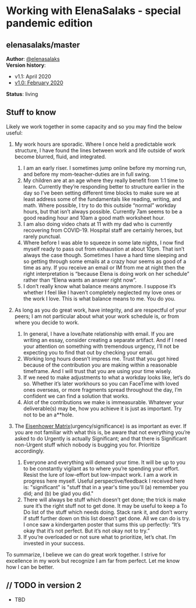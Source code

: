 
# Working with ElenaSalaks - special pandemic edition

## elenasalaks/master

**Author**: [@elenasalaks](https://twitter.com/elenasalaks) \
**Version history**:
* v1.1:   April 2020
* [v1.0: 	February 2020](https://github.com/ElenaSalaks/Master/blob/master/READMEv1.0.md)

**Status**: living 

## Stuff to know


Likely we work together in some capacity and so you may find the below useful:

1.	My work hours are sporadic. Where I once held a predictable work structure, I have found the lines between work and life outside of work become blurred, fluid, and integrated. 
    1. I am an early riser. I sometimes jump online before my morning run, and before my mom-teacher-duties are in full swing.
    1. My children are at an age where they really benefit from 1:1 time to learn. Currently they’re responding better to structure earlier in the day so I’ve been setting different time blocks to make sure we at least address some of the fundamentals like reading, writing, and math. Where possible, I try to do this outside “normal” workday hours, but that isn’t always possible. Currently 7am seems to be a good reading hour and 10am a good math worksheet hour. 
    1. I am also doing video chats at 11 with my dad who is currently recovering from COVID-19. Hospital staff are certainly heroes, but rarely punctual. 
    1. Where before I was able to squeeze in some late nights, I now find myself ready to pass out from exhaustion at about 10pm. That isn’t always the case though. Sometimes I have a hard time sleeping and so getting through some emails at a crazy hour seems as good of a time as any.  If you receive an email or IM from me at night then the right interpretation is “because Elena is doing work on her schedule” rather than “Elena wants an answer right now”.
    1. I don’t really know what balance means anymore. I suppose it’s whether I feel like I haven’t completely neglected my love ones or the work I love.  This is what balance means to me. You do you.

1. As long as you do great work, have integrity, and are respectful of your peers; I am not particular about what your work schedule is, or from where you decide to work.
    1. In general, I have a love/hate relationship with email. If you are writing an essay, consider creating a separate artifact. And if I need your attention on something with tremendous urgency, I’ll not be expecting you to find that out by checking your email.
    1. Working long hours doesn’t impress me. Trust that you got hired because of the contribution you are making within a reasonable timeframe. And I will trust that you are using your time wisely. 
    1. If we need to make adjustments to what a workday looks like, let’s do so. Whether it’s later workhours so you can FaceTime with loved ones overseas, or more fragments spread throughout the day, I’m confident we can find a solution that works. 
    1. Alot of the contributions we make is immeasurable. Whatever your deliverable(s) may be, how you achieve it is just as important. Try not to be an a**hole.

1. The [Eisenhower Matrix](http://www.eisenhower.me/eisenhower-matrix/)(urgency/significance) is as important as ever. If you are not familiar with what this is, be aware that not everything you’re asked to do Urgently is actually Significant; and that there is Significant non-Urgent stuff which nobody is bugging you for. Prioritize accordingly.
    1. Everyone and everything will demand your time. It will be up to you to be constantly vigilant as to where you’re spending your effort. Resist the lure of low-effort but low-impact work. I am a work in progress here myself.  Useful perspective/feedback I received here is: "significant" is "stuff that in a year's time you'll (a) remember you did; and (b) be glad you did."
    1. There will always be stuff which doesn’t get done; the trick is make sure it’s the right stuff not to get done. It may be useful to keep a To Do list of the stuff which needs doing. Stack rank it, and don’t worry if stuff further down on this list doesn’t get done. All we can do is try. I once saw a kindergarten poster that sums this up perfectly: “It’s okay that it’s not perfect. But it’s not okay not to try.”
    1. If you’re overloaded or not sure what to prioritize, let’s chat. I’m invested in your success.

To summarize, I believe we can do great work together. I strive for excellence in my work but recognize I am far from perfect. Let me know how I can be better. 

## // TODO in version 2

*   TBD

